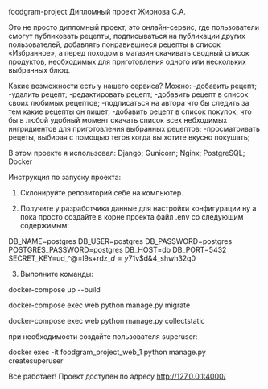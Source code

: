 foodgram-project
Дипломный проект Жирнова С.А.

Это не просто дипломный проект, это онлайн-сервис, где пользователи смогут публиковать рецепты, подписываться на публикации других пользователей, добавлять понравившиеся рецепты в список «Избранное», а перед походом в магазин скачивать сводный список продуктов, необходимых для приготовления одного или нескольких выбранных блюд.

Какие возможности есть у нашего сервиса?
Можно:
-добавить рецепт;
-удалить рецепт;
-редактировать рецепт;
-добавить рецепт в список своих любимых рецептов;
-подписаться на автора что бы следить за тем какие рецепты он пишет;
-добавить рецепт в список покупок, что бы в любой удобный момент скачать список всех небходимых ингридиентов для приготовления выбранных рецептов;
-просматривать рецеты, выбирая с помощью тегов когда вы хотите вкусно покушать;

В этом проекте я использовал:
Django;
Gunicorn;
Nginx;
PostgreSQL;
Docker


Инструкция по запуску проекта:
1. Склонируйте репозиторий себе на компьютер.

2. Получите у разработчика данные для настройки конфигурации
ну а пока просто создайте в корне проекта файл .env со следующим содержимым:

DB_NAME=postgres
DB_USER=postgres
DB_PASSWORD=postgres
POSTGRES_PASSWORD=postgres
DB_HOST=db
DB_PORT=5432
SECRET_KEY=ud_^@=l9s+rdz_$d=y%9bn!nl9*ui)*^_$71v$d&4_shwh32q0



3. Выполните команды:

docker-compose up --build

docker-compose exec web python manage.py migrate

docker-compose exec web python manage.py collectstatic

при необходимости создайте пользователя superuser:

docker exec -it foodgram_project_web_1 python manage.py createsuperuser

Все работает! Проект доступен по адресу http://127.0.0.1:4000/
